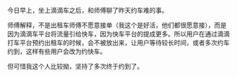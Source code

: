 今日早上，坐上滴滴车之后，和师傅聊了昨天约车难的事。

师傅解释，不是出租车师傅不愿意接单（我这个是好活，他们都很愿意接），而是因为滴滴车平台将流量引给快车，因为快车平台的提成更多。所以用户在通过滴滴打车平台预约出租车的时候，会不被放出来，让用户等待较长时间，或者多次约车约到，这样有些用户会改为约快车。

但可惜我这个人比较拗，坚持了多次终于约到了。